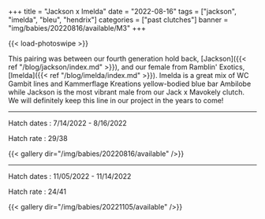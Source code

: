 +++
title = "Jackson x Imelda"
date = "2022-08-16"
tags = ["jackson", "imelda", "bleu", "hendrix"]
categories = ["past clutches"]
banner = "img/babies/20220816/available/M3"
+++

{{< load-photoswipe >}}

This pairing was between our fourth generation hold back, [Jackson]({{< ref "/blog/jackson/index.md" >}}), and our female from Ramblin' Exotics, [Imelda]({{< ref "/blog/imelda/index.md" >}}). Imelda is a great mix of WC Gambit lines and Kammerflage Kreations yellow-bodied blue bar Ambilobe while Jackson is the most vibrant male from our Jack x Mavokely clutch. We will definitely keep this line in our project in the years to come!

---

Hatch dates
: 7/14/2022 - 8/16/2022

Hatch rate
: 29/38

{{< gallery dir="/img/babies/20220816/available" />}}

---

Hatch dates
: 11/05/2022 - 11/14/2022

Hatch rate
: 24/41

{{< gallery dir="/img/babies/20221105/available" />}}


